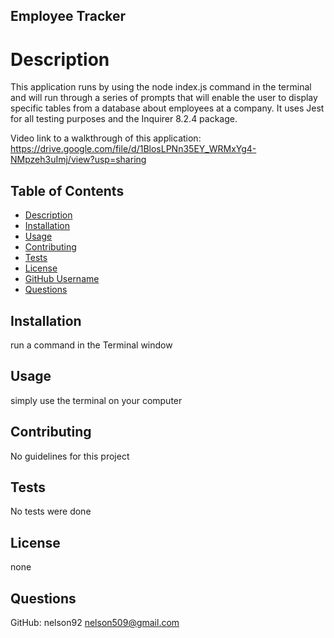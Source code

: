## Employee Tracker

# Description
This application runs by using the node index.js command in the terminal and will run through a series of prompts that will enable the user to display specific tables from a database about employees at a company. It uses Jest for all testing purposes and the Inquirer 8.2.4 package.

Video link to a walkthrough of this application: https://drive.google.com/file/d/1BlosLPNn35EY_WRMxYg4-NMpzeh3uImj/view?usp=sharing

## Table of Contents   
* [Description](#description)
* [Installation](#installation)
* [Usage](#usage)
* [Contributing](#contributing)
* [Tests](#tests)
* [License](#license)
* [GitHub Username](#GitHub)
* [Questions](#email)

## Installation 
run a command in the Terminal window

## Usage
simply use the terminal on your computer

## Contributing
No guidelines for this project

## Tests
No tests were done

## License
none

## Questions
GitHub: nelson92
nelson509@gmail.com
